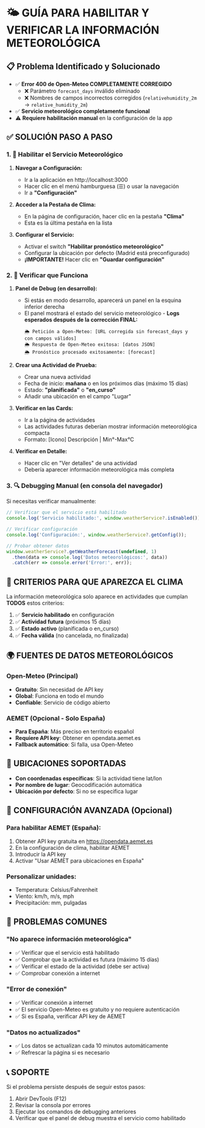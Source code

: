 # 🌤️ GUÍA PARA HABILITAR Y VERIFICAR LA INFORMACIÓN METEOROLÓGICA

## 📋 Problema Identificado y Solucionado
- ✅ **Error 400 de Open-Meteo COMPLETAMENTE CORREGIDO**
  - ❌ Parámetro `forecast_days` inválido eliminado  
  - ❌ Nombres de campos incorrectos corregidos (`relativehumidity_2m` → `relative_humidity_2m`)
- ✅ **Servicio meteorológico completamente funcional** 
- ⚠️ **Requiere habilitación manual** en la configuración de la app

## ✅ SOLUCIÓN PASO A PASO

### 1. 🔧 Habilitar el Servicio Meteorológico

1. **Navegar a Configuración:**
   - Ir a la aplicación en http://localhost:3000
   - Hacer clic en el menú hamburguesa (☰) o usar la navegación
   - Ir a **"Configuración"**

2. **Acceder a la Pestaña de Clima:**
   - En la página de configuración, hacer clic en la pestaña **"Clima"**
   - Esta es la última pestaña en la lista

3. **Configurar el Servicio:**
   - Activar el switch **"Habilitar pronóstico meteorológico"**
   - Configurar la ubicación por defecto (Madrid está preconfigurado)
   - **¡IMPORTANTE!** Hacer clic en **"Guardar configuración"**

### 2. 🧪 Verificar que Funciona

1. **Panel de Debug (en desarrollo):**
   - Si estás en modo desarrollo, aparecerá un panel en la esquina inferior derecha
   - El panel mostrará el estado del servicio meteorológico   - **Logs esperados después de la corrección FINAL:**
     ```
     🌦️ Petición a Open-Meteo: [URL corregida sin forecast_days y con campos válidos]
     🌦️ Respuesta de Open-Meteo exitosa: [datos JSON]
     🌦️ Pronóstico procesado exitosamente: [forecast]
     ```

2. **Crear una Actividad de Prueba:**
   - Crear una nueva actividad
   - Fecha de inicio: **mañana** o en los próximos días (máximo 15 días)
   - Estado: **"planificada"** o **"en_curso"**
   - Añadir una ubicación en el campo "Lugar"

3. **Verificar en las Cards:**
   - Ir a la página de actividades
   - Las actividades futuras deberían mostrar información meteorológica compacta
   - Formato: [Icono] Descripción | Min°-Max°C

4. **Verificar en Detalle:**
   - Hacer clic en "Ver detalles" de una actividad
   - Debería aparecer información meteorológica más completa

### 3. 🔍 Debugging Manual (en consola del navegador)

Si necesitas verificar manualmente:

```javascript
// Verificar que el servicio está habilitado
console.log('Servicio habilitado:', window.weatherService?.isEnabled());

// Verificar configuración
console.log('Configuración:', window.weatherService?.getConfig());

// Probar obtener datos
window.weatherService?.getWeatherForecast(undefined, 1)
  .then(data => console.log('Datos meteorológicos:', data))
  .catch(err => console.error('Error:', err));
```

## 📝 CRITERIOS PARA QUE APAREZCA EL CLIMA

La información meteorológica solo aparece en actividades que cumplan **TODOS** estos criterios:

1. ✅ **Servicio habilitado** en configuración
2. ✅ **Actividad futura** (próximos 15 días)
3. ✅ **Estado activo** (planificada o en_curso)
4. ✅ **Fecha válida** (no cancelada, no finalizada)

## 🌍 FUENTES DE DATOS METEOROLÓGICOS

### Open-Meteo (Principal)
- **Gratuito**: Sin necesidad de API key
- **Global**: Funciona en todo el mundo
- **Confiable**: Servicio de código abierto

### AEMET (Opcional - Solo España)
- **Para España**: Más preciso en territorio español
- **Requiere API key**: Obtener en opendata.aemet.es
- **Fallback automático**: Si falla, usa Open-Meteo

## 🎯 UBICACIONES SOPORTADAS

- **Con coordenadas específicas**: Si la actividad tiene lat/lon
- **Por nombre de lugar**: Geocodificación automática
- **Ubicación por defecto**: Si no se especifica lugar

## 🔧 CONFIGURACIÓN AVANZADA (Opcional)

### Para habilitar AEMET (España):
1. Obtener API key gratuita en https://opendata.aemet.es
2. En la configuración de clima, habilitar AEMET
3. Introducir la API key
4. Activar "Usar AEMET para ubicaciones en España"

### Personalizar unidades:
- Temperatura: Celsius/Fahrenheit
- Viento: km/h, m/s, mph
- Precipitación: mm, pulgadas

## 🐛 PROBLEMAS COMUNES

### "No aparece información meteorológica"
- ✅ Verificar que el servicio está habilitado
- ✅ Comprobar que la actividad es futura (máximo 15 días)
- ✅ Verificar el estado de la actividad (debe ser activa)
- ✅ Comprobar conexión a internet

### "Error de conexión"
- ✅ Verificar conexión a internet
- ✅ El servicio Open-Meteo es gratuito y no requiere autenticación
- ✅ Si es España, verificar API key de AEMET

### "Datos no actualizados"
- ✅ Los datos se actualizan cada 10 minutos automáticamente
- ✅ Refrescar la página si es necesario

## 📞 SOPORTE

Si el problema persiste después de seguir estos pasos:
1. Abrir DevTools (F12)
2. Revisar la consola por errores
3. Ejecutar los comandos de debugging anteriores
4. Verificar que el panel de debug muestra el servicio como habilitado
